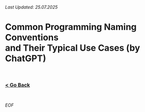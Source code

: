 *Last Updated: 25.07.2025*

# Common Programming Naming Conventions<br>and Their Typical Use Cases (by ChatGPT)

<br>

### [< Go Back][go-back]

[go-back]: https://github.com/rento-fox/Code-Guides/tree/main/Intro%20To%20Programming 'Intro To Programming'

<br>

*EOF*
